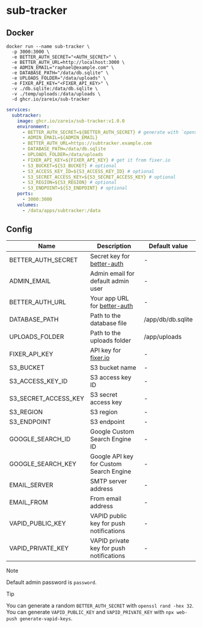 # sub-tracker

## Docker

```shell
docker run --name sub-tracker \
  -p 3000:3000 \
  -e BETTER_AUTH_SECRET="<AUTH_SECRET>" \
  -e BETTER_AUTH_URL=http://localhost:3000 \
  -e ADMIN_EMAIL="raphael@example.com" \
  -e DATABASE_PATH="/data/db.sqlite" \
  -e UPLOADS_FOLDER="/data/uploads" \
  -e FIXER_API_KEY="<FIXER_API_KEY>" \
  -v ./db.sqlite:/data/db.sqlite \
  -v ./temp/uploads:/data/uploads \
  -d ghcr.io/zareix/sub-tracker
```

```yaml
services:
  subtracker:
    image: ghcr.io/zareix/sub-tracker:v1.0.0
    environment:
      - BETTER_AUTH_SECRET=${BETTER_AUTH_SECRET} # generate with `openssl rand -hex 32`
      - ADMIN_EMAIL=${ADMIN_EMAIL}
      - BETTER_AUTH_URL=https://subtracker.example.com
      - DATABASE_PATH=/data/db.sqlite
      - UPLOADS_FOLDER=/data/uploads
      - FIXER_API_KEY=${FIXER_API_KEY} # get it from fixer.io
      - S3_BUCKET=${S3_BUCKET} # optional
      - S3_ACCESS_KEY_ID=${S3_ACCESS_KEY_ID} # optional
      - S3_SECRET_ACCESS_KEY=${S3_SECRET_ACCESS_KEY} # optional
      - S3_REGION=${S3_REGION} # optional
      - S3_ENDPOINT=${S3_ENDPOINT} # optional
    ports:
      - 3000:3000
    volumes:
      - /data/apps/subtracker:/data
```

## Config

| Name                 | Description                                                                | Default value     |
| -------------------- | -------------------------------------------------------------------------- | ----------------- |
| BETTER_AUTH_SECRET   | Secret key for [better-auth](https://github.com/better-auth/better-auth)   | -                 |
| ADMIN_EMAIL          | Admin email for default admin user                                         | -                 |
| BETTER_AUTH_URL      | Your app URL for [better-auth](https://github.com/better-auth/better-auth) | -                 |
| DATABASE_PATH        | Path to the database file                                                  | /app/db/db.sqlite |
| UPLOADS_FOLDER       | Path to the uploads folder                                                 | /app/uploads      |
| FIXER_API_KEY        | API key for [fixer.io](https://fixer.io)                                   | -                 |
| S3_BUCKET            | S3 bucket name                                                             | -                 |
| S3_ACCESS_KEY_ID     | S3 access key ID                                                           | -                 |
| S3_SECRET_ACCESS_KEY | S3 secret access key                                                       | -                 |
| S3_REGION            | S3 region                                                                  | -                 |
| S3_ENDPOINT          | S3 endpoint                                                                | -                 |
| GOOGLE_SEARCH_ID     | Google Custom Search Engine ID                                             | -                 |
| GOOGLE_SEARCH_KEY    | Google API key for Custom Search Engine                                    | -                 |
| EMAIL_SERVER         | SMTP server address                                                        | -                 |
| EMAIL_FROM           | From email address                                                         | -                 |
| VAPID_PUBLIC_KEY     | VAPID public key for push notifications                                    | -                 |
| VAPID_PRIVATE_KEY    | VAPID private key for push notifications                                   | -                 |

> [!NOTE]  
> Default admin password is `password`.

> [!TIP]  
> You can generate a random `BETTER_AUTH_SECRET` with `openssl rand -hex 32`.
> You can generate `VAPID_PUBLIC_KEY` and `VAPID_PRIVATE_KEY` with `npx web-push generate-vapid-keys`.
